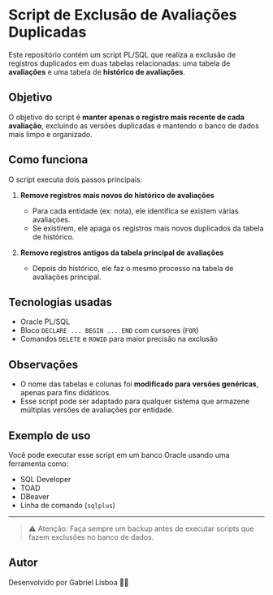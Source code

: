 # Script de Exclusão de Avaliações Duplicadas

Este repositório contém um script PL/SQL que realiza a exclusão de registros duplicados em duas tabelas relacionadas: uma tabela de **avaliações** e uma tabela de **histórico de avaliações**.

## Objetivo

O objetivo do script é **manter apenas o registro mais recente de cada avaliação**, excluindo as versões duplicadas e mantendo o banco de dados mais limpo e organizado.

## Como funciona

O script executa dois passos principais:

1. **Remove registros mais novos do histórico de avaliações**
   - Para cada entidade (ex: nota), ele identifica se existem várias avaliações.
   - Se existirem, ele apaga os registros mais novos duplicados da tabela de histórico.

2. **Remove registros antigos da tabela principal de avaliações**
   - Depois do histórico, ele faz o mesmo processo na tabela de avaliações principal.

## Tecnologias usadas

- Oracle PL/SQL
- Bloco `DECLARE ... BEGIN ... END` com cursores (`FOR`)
- Comandos `DELETE` e `ROWID` para maior precisão na exclusão

## Observações

- O nome das tabelas e colunas foi **modificado para versões genéricas**, apenas para fins didáticos.
- Esse script pode ser adaptado para qualquer sistema que armazene múltiplas versões de avaliações por entidade.

## Exemplo de uso

Você pode executar esse script em um banco Oracle usando uma ferramenta como:

- SQL Developer
- TOAD
- DBeaver
- Linha de comando (`sqlplus`)

---

> ⚠️ Atenção: Faça sempre um backup antes de executar scripts que fazem exclusões no banco de dados.

## Autor

Desenvolvido por Gabriel Lisboa 👨‍💻
